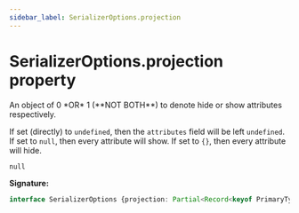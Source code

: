 ```yaml
---
sidebar_label: SerializerOptions.projection
---
```

# SerializerOptions.projection property

An object of 0 \*OR\* 1 (\*\*NOT BOTH\*\*) to denote hide or show attributes respectively.

If set (directly) to `undefined`, then the `attributes` field will be left `undefined`. If set to `null`, then every attribute will show. If set to `{}`, then every attribute will hide.

 `null`

**Signature:**

```typescript
interface SerializerOptions {projection: Partial<Record<keyof PrimaryType, 0 | 1>> | null | undefined;}
```
